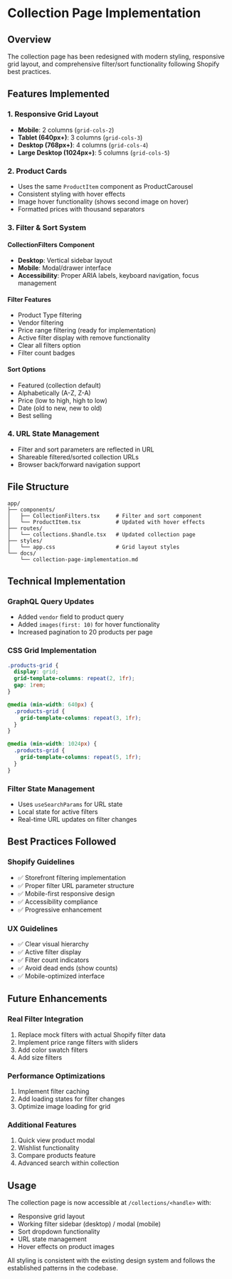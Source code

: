 # Collection Page Implementation

## Overview

The collection page has been redesigned with modern styling, responsive grid layout, and comprehensive filter/sort functionality following Shopify best practices.

## Features Implemented

### 1. Responsive Grid Layout

- **Mobile**: 2 columns (`grid-cols-2`)
- **Tablet (640px+)**: 3 columns (`grid-cols-3`)
- **Desktop (768px+)**: 4 columns (`grid-cols-4`)
- **Large Desktop (1024px+)**: 5 columns (`grid-cols-5`)

### 2. Product Cards

- Uses the same `ProductItem` component as ProductCarousel
- Consistent styling with hover effects
- Image hover functionality (shows second image on hover)
- Formatted prices with thousand separators

### 3. Filter & Sort System

#### CollectionFilters Component

- **Desktop**: Vertical sidebar layout
- **Mobile**: Modal/drawer interface
- **Accessibility**: Proper ARIA labels, keyboard navigation, focus management

#### Filter Features

- Product Type filtering
- Vendor filtering
- Price range filtering (ready for implementation)
- Active filter display with remove functionality
- Clear all filters option
- Filter count badges

#### Sort Options

- Featured (collection default)
- Alphabetically (A-Z, Z-A)
- Price (low to high, high to low)
- Date (old to new, new to old)
- Best selling

### 4. URL State Management

- Filter and sort parameters are reflected in URL
- Shareable filtered/sorted collection URLs
- Browser back/forward navigation support

## File Structure

```
app/
├── components/
│   ├── CollectionFilters.tsx     # Filter and sort component
│   └── ProductItem.tsx           # Updated with hover effects
├── routes/
│   └── collections.$handle.tsx   # Updated collection page
├── styles/
│   └── app.css                   # Grid layout styles
└── docs/
    └── collection-page-implementation.md
```

## Technical Implementation

### GraphQL Query Updates

- Added `vendor` field to product query
- Added `images(first: 10)` for hover functionality
- Increased pagination to 20 products per page

### CSS Grid Implementation

```css
.products-grid {
  display: grid;
  grid-template-columns: repeat(2, 1fr);
  gap: 1rem;
}

@media (min-width: 640px) {
  .products-grid {
    grid-template-columns: repeat(3, 1fr);
  }
}

@media (min-width: 1024px) {
  .products-grid {
    grid-template-columns: repeat(5, 1fr);
  }
}
```

### Filter State Management

- Uses `useSearchParams` for URL state
- Local state for active filters
- Real-time URL updates on filter changes

## Best Practices Followed

### Shopify Guidelines

- ✅ Storefront filtering implementation
- ✅ Proper filter URL parameter structure
- ✅ Mobile-first responsive design
- ✅ Accessibility compliance
- ✅ Progressive enhancement

### UX Guidelines

- ✅ Clear visual hierarchy
- ✅ Active filter display
- ✅ Filter count indicators
- ✅ Avoid dead ends (show counts)
- ✅ Mobile-optimized interface

## Future Enhancements

### Real Filter Integration

1. Replace mock filters with actual Shopify filter data
2. Implement price range filters with sliders
3. Add color swatch filters
4. Add size filters

### Performance Optimizations

1. Implement filter caching
2. Add loading states for filter changes
3. Optimize image loading for grid

### Additional Features

1. Quick view product modal
2. Wishlist functionality
3. Compare products feature
4. Advanced search within collection

## Usage

The collection page is now accessible at `/collections/<handle>` with:

- Responsive grid layout
- Working filter sidebar (desktop) / modal (mobile)
- Sort dropdown functionality
- URL state management
- Hover effects on product images

All styling is consistent with the existing design system and follows the established patterns in the codebase.
